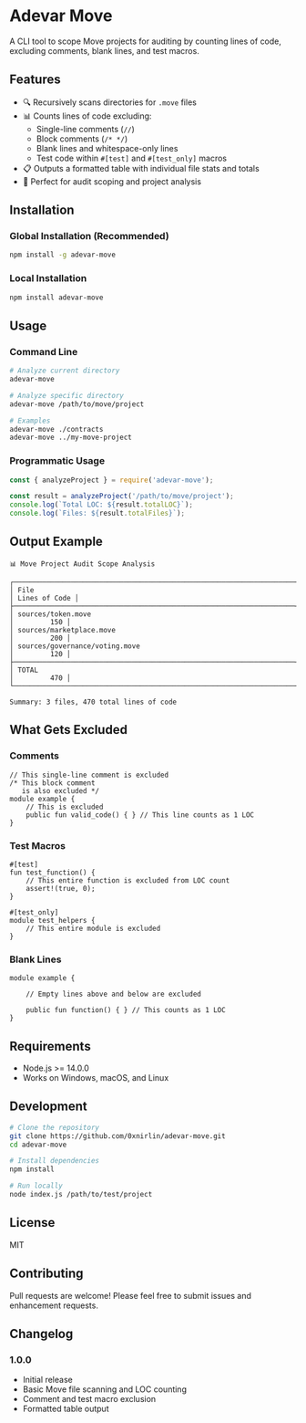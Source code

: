 # Adevar Move

A CLI tool to scope Move projects for auditing by counting lines of code, excluding comments, blank lines, and test macros.

## Features

- 🔍 Recursively scans directories for `.move` files
- 📊 Counts lines of code excluding:
  - Single-line comments (`//`)
  - Block comments (`/* */`)
  - Blank lines and whitespace-only lines
  - Test code within `#[test]` and `#[test_only]` macros
- 📋 Outputs a formatted table with individual file stats and totals
- 🎯 Perfect for audit scoping and project analysis

## Installation

### Global Installation (Recommended)

```bash
npm install -g adevar-move
```

### Local Installation

```bash
npm install adevar-move
```

## Usage

### Command Line

```bash
# Analyze current directory
adevar-move

# Analyze specific directory
adevar-move /path/to/move/project

# Examples
adevar-move ./contracts
adevar-move ../my-move-project
```

### Programmatic Usage

```javascript
const { analyzeProject } = require('adevar-move');

const result = analyzeProject('/path/to/move/project');
console.log(`Total LOC: ${result.totalLOC}`);
console.log(`Files: ${result.totalFiles}`);
```

## Output Example

```
📊 Move Project Audit Scope Analysis

┌─────────────────────────────────────────────────────────────────────┬─────────────┐
│ File                                                                    │ Lines of Code │
├─────────────────────────────────────────────────────────────────────┼─────────────┤
│ sources/token.move                                                    │         150 │
│ sources/marketplace.move                                              │         200 │
│ sources/governance/voting.move                                        │         120 │
├─────────────────────────────────────────────────────────────────────┼─────────────┤
│ TOTAL                                                                 │         470 │
└─────────────────────────────────────────────────────────────────────┴─────────────┘

Summary: 3 files, 470 total lines of code
```

## What Gets Excluded

### Comments
```move
// This single-line comment is excluded
/* This block comment 
   is also excluded */
module example {
    // This is excluded
    public fun valid_code() { } // This line counts as 1 LOC
}
```

### Test Macros
```move
#[test]
fun test_function() {
    // This entire function is excluded from LOC count
    assert!(true, 0);
}

#[test_only]
module test_helpers {
    // This entire module is excluded
}
```

### Blank Lines
```move
module example {

    // Empty lines above and below are excluded

    public fun function() { } // This counts as 1 LOC
}
```

## Requirements

- Node.js >= 14.0.0
- Works on Windows, macOS, and Linux

## Development

```bash
# Clone the repository
git clone https://github.com/0xnirlin/adevar-move.git
cd adevar-move

# Install dependencies
npm install

# Run locally
node index.js /path/to/test/project
```

## License

MIT

## Contributing

Pull requests are welcome! Please feel free to submit issues and enhancement requests.

## Changelog

### 1.0.0
- Initial release
- Basic Move file scanning and LOC counting
- Comment and test macro exclusion
- Formatted table output